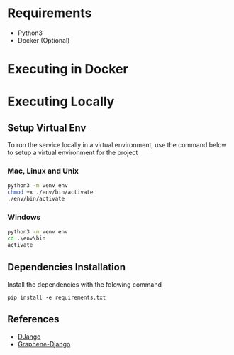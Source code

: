 

# Requirements

- Python3
- Docker (Optional)

# Executing in Docker

# Executing Locally

## Setup Virtual Env

To run the service locally in a virtual environment, use the command below to setup 
a virtual environment for the project

### Mac, Linux and Unix

```bash
python3 -m venv env
chmod +x ./env/bin/activate
./env/bin/activate
```

### Windows

```cmd
python3 -m venv env
cd .\env\bin
activate
```

## Dependencies Installation

Install the dependencies with the folowing command

```
pip install -e requirements.txt
```

## References

- [DJango](#https://www.djangoproject.com/)
- [Graphene-Django](#https://docs.graphene-python.org/projects/django/en/latest/)


